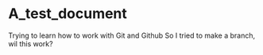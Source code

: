 # A_test_document
Trying to learn how to work with Git and Github
So I tried to make a branch, wil this work?
